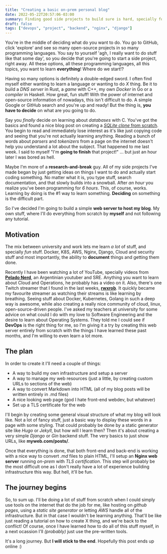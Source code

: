```yaml
---
title: "Creating a basic on-prem personal blog"
date: 2022-05-22T20:57:06-03:00
summary: Finding good side projects to build sure is hard, specially for a beginner with not that much of experience. So why don't I start blogging about random stuff I learn?
draft: false
tags: ["devops", "project", "backend", "nginx", "django"]
---
```

You're in the middle of deciding what do you want to do. You go to GitHub, click 'explore' and see so many open-source projects in so many programming languages. You say to yourself 'agh, I really want to do stuff like that some day', so you decide that you're going to start a side project, right away. All these options, all these programming languages, all this topics, you want to learn **everything**! Where do we start!? 

Having so many options is definitely a double-edged sword. I often find myself either wanting to learn a language or wanting to do *X* thing. Be it to build a *DNS server* in Rust, a *game* with C++, my own *Docker* in Go or a *compiler* in Haskell. How great, fun stuff! With the power of internet and open-source information of nowadays, this isn't difficult to do. A simple Google or GitHub search and you're up and ready! 
But the thing is, **you have to decide** on what are you going to do. 

Say you *finally* decide on learning about *databases* with C. You've got the basics and found a nice blog post on creating a [*SQLite clone* from scratch](https://cstack.github.io/db_tutorial/). You begin to read and immediately lose interest as it's like just copying code and seeing that you're not actually learning anything. Reading a bunch of words about *parsers* and *tokenizers* from a page on the internet doesn't help you understand a lot about the subject. 
That happened to me last week. I said to myself "I'm **going to finish** that project!" ... but just an hour later I was bored as hell. 

Maybe I'm more of a **research-and-break** guy. All of my side projects I've made began by just getting ideas on things I want to do and actually start coding something. No matter what it is, you type stuff, search documentation, and that slowly builds into a snowball. After *an hour* you realize you've been programming for *6 hours*. 
This, of course, works. Learning by doing is the #1 way to learn something. **Deciding** on something is the difficult part. 

So I've decided I'm going to build a simple **web server to host my blog**. My own stuff, where I'll do everything from scratch by **myself** and not following any tutorial. 

## Motivation 
The mix between university and work lets me learn *a lot* of stuff, and specially *fun* stuff. 
Docker, K8S, AWS, Nginx, Django, Cloud and security stuff and most importantly, the ability to **document** things and getting them done. 

Recently I have been watching a lot of YouTube, specially videos from [**Pelado Nerd**](https://www.youtube.com/c/PeladoNerd), an Argentinian youtuber and SRE. Anything you want to learn about Cloud and Operations, he probably has a video on it. 
Also, there's one Twitch streamer that I found in the last weeks, [**rwxrob**](https://www.twitch.tv/rwxrob). It quickly became my favourite streamer as watching their streams is like learning by breathing. Seeing stuff about Docker, Kubernetes, Golang in such a deep way is awesome, while also creating a really nice community of cloud, linux, open-source-driven people. 
I've asked my teachers at university for some advice on what could I do with my love to Software Engineering and the desire to learn about Operating Systems. They told me I could see if **DevOps** is the right thing for me, so I'm giving it a try by creating this web server entirely from scratch with the things I have learned these past months, and I'm willing to even learn a lot more. 

## The plan 
In order to create it I'll need a couple of things: 
- A way to build my own infrastructure and setup a server 
- A way to manage my web resources (just a little, by creating custom URLs to sections of the web) 
- A way to convert Markdown into HTML (all of my blog posts will be written entirely in .md files) 
- A nice looking web page (god I hate front-end webdev, but whatever) 
- Set up a TLS certificate for the web  

I'll begin by creating some general visual structure of what my blog will look like. Not a lot of fancy stuff, just a basic way to display these words in a page with some styling. 
That could probably be done by a static generator site like *Hugo* or *Jekyll*, but how will I learn then? 
Then it's about creating a very simple *Django* or *Gin* backend stuff. The very basics to just show URLs, like **myweb.com/posts/**. 

Once that everything is done, that both front-end and back-end is working with a nice way to convert *.md* files to plain HTML, I'll setup an **Nginx web server** running *on-prem* with *TLS certification*. This step will probably be the most difficult one as I don't really have a lot of experience building infrastructure this way. But hell, it'll be fun.  

## The journey begins 
So, to sum up. I'll be doing a lot of stuff from scratch when I could simply use tools on the internet that do the job for me, like hosting on *github pages*, using a *static site generator* or letting *AWS* handle all of the infrastructure. But in that case I wouldn't be learning anything. That'll be like just reading a tutorial on how to create X thing, and we're back to the conflict! 
Of course, once I have learned how to do all of this stuff myself, in a next ocassion I'll *(probably)* just use the pre-written tools. 

It's a long journey. But **I will stick to the end**. Hopefully this post ends up online :) 